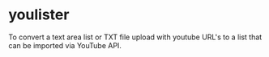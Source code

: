 # youlister

To convert a text area list or TXT file upload with youtube URL's to a list that can be imported via YouTube API.
